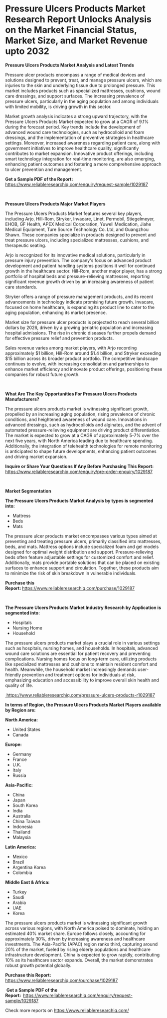 <p><h1>Pressure Ulcers Products Market Research Report Unlocks Analysis on the Market Financial Status, Market Size, and Market Revenue upto 2032</h1></p><p><strong>Pressure Ulcers Products Market Analysis and Latest Trends</strong></p>
<p><p>Pressure ulcer products encompass a range of medical devices and solutions designed to prevent, treat, and manage pressure ulcers, which are injuries to the skin and underlying tissue due to prolonged pressure. This market includes products such as specialized mattresses, cushions, wound care dressings, and support surfaces. The increasing prevalence of pressure ulcers, particularly in the aging population and among individuals with limited mobility, is driving growth in this sector.</p><p>Market growth analysis indicates a strong upward trajectory, with the Pressure Ulcers Products Market expected to grow at a CAGR of 9.1% during the forecast period. Key trends include the development of advanced wound care technologies, such as hydrocolloid and foam dressings, and the implementation of preventive strategies in healthcare settings. Moreover, increased awareness regarding patient care, along with government initiatives to improve healthcare quality, significantly contributes to market expansion. Innovative product offerings, including smart technology integration for real-time monitoring, are also emerging, enhancing patient outcomes and fostering a more comprehensive approach to ulcer prevention and management.</p></p>
<p><strong>Get a Sample PDF of the Report:&nbsp;</strong> <a href="https://www.reliableresearchiq.com/enquiry/request-sample/1029187?utm_campaign=2238&utm_medium=2&utm_source=Github&utm_content=ia&utm_term=21032025&utm_id=pressure-ulcers-products">https://www.reliableresearchiq.com/enquiry/request-sample/1029187</a></p>
<p>&nbsp;</p>
<p><strong>Pressure Ulcers Products Major Market Players</strong></p>
<p><p>The Pressure Ulcers Products Market features several key players, including Arjo, Hill-Rom, Stryker, Invacare, Linet, Permobil, Stiegelmeyer, EHOB, GF Health, APEX Medical Corporation, Yuwell Medication, Jiahe Medical Equipment, Ture Source Technology Co. Ltd, and Guangzhou Shawn. These companies specialize in products designed to prevent and treat pressure ulcers, including specialized mattresses, cushions, and therapeutic seating.</p><p>Arjo is recognized for its innovative medical solutions, particularly in pressure injury prevention. The company's focus on advanced product development and patient handling systems positions it well for continued growth in the healthcare sector. Hill-Rom, another major player, has a strong portfolio of hospital beds and pressure-relieving mattresses, reporting significant revenue growth driven by an increasing awareness of patient care standards.</p><p>Stryker offers a range of pressure management products, and its recent advancements in technology indicate promising future growth. Invacare, focused on home healthcare, is expanding its product line to cater to the aging population, enhancing its market presence.</p><p>Market size for pressure ulcer products is projected to reach several billion dollars by 2026, driven by a growing geriatric population and increasing hospital admissions. The rise in chronic diseases further propels demand for effective pressure relief and prevention products.</p><p>Sales revenue varies among market players, with Arjo recording approximately $1 billion, Hill-Rom around $1.4 billion, and Stryker exceeding $15 billion across its broader product portfolio. The competitive landscape continues to evolve, with increasing consolidation and partnerships to enhance market efficiency and innovate product offerings, positioning these companies for robust future growth.</p></p>
<p>&nbsp;</p>
<p><strong>What Are The Key Opportunities For Pressure Ulcers Products Manufacturers?</strong></p>
<p><p>The pressure ulcers products market is witnessing significant growth, propelled by an increasing aging population, rising prevalence of chronic conditions, and heightened awareness of wound care. Innovations in advanced dressings, such as hydrocolloids and alginates, and the advent of automated pressure-relieving equipment are driving product differentiation. The market is expected to grow at a CAGR of approximately 5-7% over the next five years, with North America leading due to healthcare spending. Additionally, the integration of telehealth technologies for remote monitoring is anticipated to shape future developments, enhancing patient outcomes and driving market expansion.</p></p>
<p><strong>Inquire or Share Your Questions If Any Before Purchasing This Report:</strong> <a href="https://www.reliableresearchiq.com/enquiry/pre-order-enquiry/1029187?utm_campaign=2238&utm_medium=2&utm_source=Github&utm_content=ia&utm_term=21032025&utm_id=pressure-ulcers-products">https://www.reliableresearchiq.com/enquiry/pre-order-enquiry/1029187</a></p>
<p>&nbsp;</p>
<p><strong>Market Segmentation</strong></p>
<p><strong>The Pressure Ulcers Products Market Analysis by types is segmented into:</strong></p>
<p><ul><li>Mattress</li><li>Beds</li><li>Mats</li></ul></p>
<p><p>The pressure ulcer products market encompasses various types aimed at preventing and treating pressure ulcers, primarily classified into mattresses, beds, and mats. Mattress options include specialized foam and gel models designed for optimal weight distribution and support. Pressure-relieving beds often feature adjustable settings for customized comfort and relief. Additionally, mats provide portable solutions that can be placed on existing surfaces to enhance support and circulation. Together, these products aim to minimize the risk of skin breakdown in vulnerable individuals.</p></p>
<p><strong>Purchase this Report:&nbsp;</strong><a href="https://www.reliableresearchiq.com/purchase/1029187?utm_campaign=2238&utm_medium=2&utm_source=Github&utm_content=ia&utm_term=21032025&utm_id=pressure-ulcers-products">https://www.reliableresearchiq.com/purchase/1029187</a></p>
<p>&nbsp;</p>
<p><strong>The Pressure Ulcers Products Market Industry Research by Application is segmented into:</strong></p>
<p><ul><li>Hospitals</li><li>Nursing Home</li><li>Household</li></ul></p>
<p><p>The pressure ulcers products market plays a crucial role in various settings such as hospitals, nursing homes, and households. In hospitals, advanced wound care solutions are essential for patient recovery and preventing complications. Nursing homes focus on long-term care, utilizing products like specialized mattresses and cushions to maintain resident comfort and health. Meanwhile, the household market increasingly demands user-friendly prevention and treatment options for individuals at risk, emphasizing education and accessibility to improve overall skin health and quality of life.</p></p>
<p><a href="https://www.reliableresearchiq.com/pressure-ulcers-products-r1029187?utm_campaign=2238&utm_medium=2&utm_source=Github&utm_content=ia&utm_term=21032025&utm_id=pressure-ulcers-products">&nbsp;https://www.reliableresearchiq.com/pressure-ulcers-products-r1029187</a></p>
<p><strong>In terms of Region, the Pressure Ulcers Products Market Players available by Region are:</strong></p>
<p>
    <p> <strong> North America: </strong>
        <ul>
            <li>United States</li>
            <li>Canada</li>
        </ul>
        </p> 
    <p> <strong> Europe: </strong>
        <ul>
            <li>Germany</li>
            <li>France</li>
            <li>U.K.</li>
            <li>Italy</li>
            <li>Russia</li>
        </ul>
        </p> 
    <p> <strong> Asia-Pacific: </strong>
        <ul>
            <li>China</li>
            <li>Japan</li>
            <li>South Korea</li>
            <li>India</li>
            <li>Australia</li>
            <li>China Taiwan</li>
            <li>Indonesia</li>
            <li>Thailand</li>
            <li>Malaysia</li>
        </ul>
        </p> 
    <p> <strong> Latin America: </strong>
        <ul>
            <li>Mexico</li>
            <li>Brazil</li>
            <li>Argentina Korea</li>
            <li>Colombia</li>
        </ul>
        </p> 
    <p> <strong> Middle East & Africa: </strong>
        <ul>
            <li>Turkey</li>
            <li>Saudi</li>
            <li>Arabia</li>
            <li>UAE</li>
            <li>Korea</li>
        </ul>
    </p>
    </p>
<p><p>The pressure ulcers products market is witnessing significant growth across various regions, with North America poised to dominate, holding an estimated 40% market share. Europe follows closely, accounting for approximately 30%, driven by increasing awareness and healthcare investments. The Asia-Pacific (APAC) region ranks third, capturing around 20% of the market, fueled by rising elderly populations and healthcare infrastructure development. China is expected to grow rapidly, contributing 10% as its healthcare sector expands. Overall, the market demonstrates robust growth potential globally.</p></p>
<p><strong>Purchase this Report: </strong><a href="https://www.reliableresearchiq.com/purchase/1029187?utm_campaign=2238&utm_medium=2&utm_source=Github&utm_content=ia&utm_term=21032025&utm_id=pressure-ulcers-products">https://www.reliableresearchiq.com/purchase/1029187</a></p>
<p>&nbsp;<strong>Get a Sample PDF of the Report:&nbsp;&nbsp;</strong><a href="https://www.reliableresearchiq.com/enquiry/request-sample/1029187?utm_campaign=2238&utm_medium=2&utm_source=Github&utm_content=ia&utm_term=21032025&utm_id=pressure-ulcers-products">https://www.reliableresearchiq.com/enquiry/request-sample/1029187</a></p>
<p><strong></strong></p>
<p>Check more reports on <a href="https://www.reliableresearchiq.com/?utm_campaign=2238&utm_medium=2&utm_source=Github&utm_content=ia&utm_term=21032025&utm_id=pressure-ulcers-products">https://www.reliableresearchiq.com/</a></p>